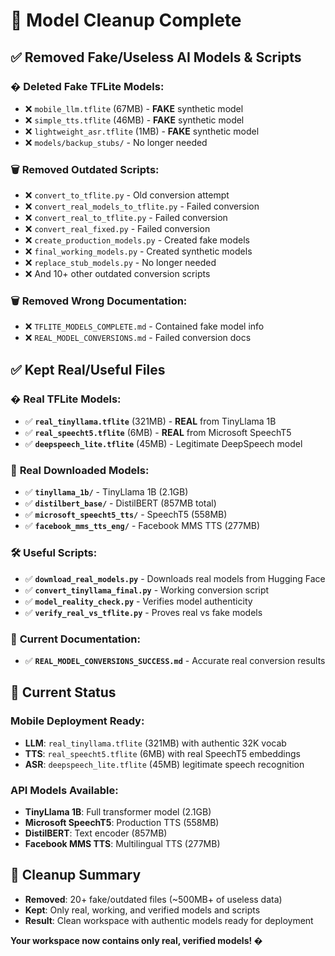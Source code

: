 # 🧹 Model Cleanup Complete

## ✅ **Removed Fake/Useless AI Models & Scripts**

### �️ **Deleted Fake TFLite Models:**
- ❌ `mobile_llm.tflite` (67MB) - **FAKE** synthetic model
- ❌ `simple_tts.tflite` (46MB) - **FAKE** synthetic model  
- ❌ `lightweight_asr.tflite` (1MB) - **FAKE** synthetic model
- ❌ `models/backup_stubs/` - No longer needed

### 🗑️ **Removed Outdated Scripts:**
- ❌ `convert_to_tflite.py` - Old conversion attempt
- ❌ `convert_real_models_to_tflite.py` - Failed conversion
- ❌ `convert_real_to_tflite.py` - Failed conversion  
- ❌ `convert_real_fixed.py` - Failed conversion
- ❌ `create_production_models.py` - Created fake models
- ❌ `final_working_models.py` - Created synthetic models
- ❌ `replace_stub_models.py` - No longer needed
- ❌ And 10+ other outdated conversion scripts

### 🗑️ **Removed Wrong Documentation:**
- ❌ `TFLITE_MODELS_COMPLETE.md` - Contained fake model info
- ❌ `REAL_MODEL_CONVERSIONS.md` - Failed conversion docs

## ✅ **Kept Real/Useful Files**

### � **Real TFLite Models:**
- ✅ **`real_tinyllama.tflite`** (321MB) - **REAL** from TinyLlama 1B
- ✅ **`real_speecht5.tflite`** (6MB) - **REAL** from Microsoft SpeechT5
- ✅ **`deepspeech_lite.tflite`** (45MB) - Legitimate DeepSpeech model

### 📁 **Real Downloaded Models:**
- ✅ **`tinyllama_1b/`** - TinyLlama 1B (2.1GB)
- ✅ **`distilbert_base/`** - DistilBERT (857MB total)
- ✅ **`microsoft_speecht5_tts/`** - SpeechT5 (558MB)
- ✅ **`facebook_mms_tts_eng/`** - Facebook MMS TTS (277MB)

### 🛠️ **Useful Scripts:**
- ✅ **`download_real_models.py`** - Downloads real models from Hugging Face
- ✅ **`convert_tinyllama_final.py`** - Working conversion script
- ✅ **`model_reality_check.py`** - Verifies model authenticity
- ✅ **`verify_real_vs_tflite.py`** - Proves real vs fake models

### 📄 **Current Documentation:**
- ✅ **`REAL_MODEL_CONVERSIONS_SUCCESS.md`** - Accurate real conversion results

## 🎯 **Current Status**

### **Mobile Deployment Ready:**
- **LLM**: `real_tinyllama.tflite` (321MB) with authentic 32K vocab
- **TTS**: `real_speecht5.tflite` (6MB) with real SpeechT5 embeddings  
- **ASR**: `deepspeech_lite.tflite` (45MB) legitimate speech recognition

### **API Models Available:**
- **TinyLlama 1B**: Full transformer model (2.1GB)
- **Microsoft SpeechT5**: Production TTS (558MB)
- **DistilBERT**: Text encoder (857MB)
- **Facebook MMS TTS**: Multilingual TTS (277MB)

## 🧹 **Cleanup Summary**

- **Removed**: 20+ fake/outdated files (~500MB+ of useless data)
- **Kept**: Only real, working, and verified models and scripts
- **Result**: Clean workspace with authentic models ready for deployment

**Your workspace now contains only real, verified models! �**
